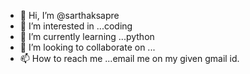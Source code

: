   - 👋 Hi, I’m @sarthaksapre
- 👀 I’m interested in ...coding
- 🌱 I’m currently learning ...python
- 💞️ I’m looking to collaborate on ...
- 📫 How to reach me ...email me on my given gmail id.

<!---
sarthaksapre/sarthaksapre is a ✨ special ✨ repository because its `README.md` (this file) appears on your GitHub profile.
You can click the Preview link to take a look at your changes.
--->
